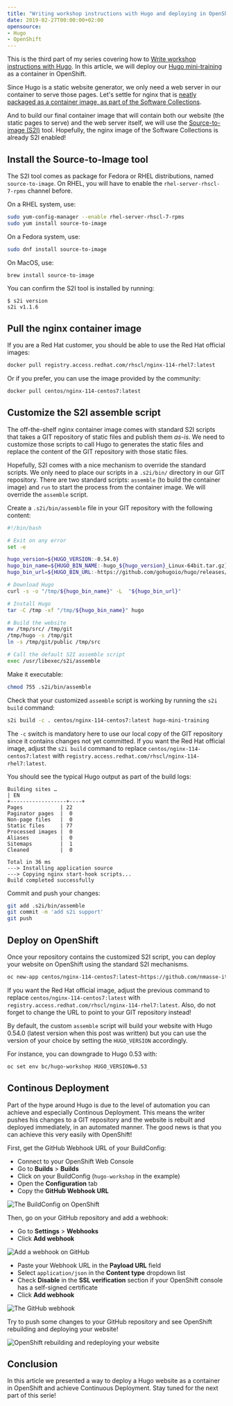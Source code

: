 ```yaml
---
title: "Writing workshop instructions with Hugo and deploying in OpenShift"
date: 2019-02-27T00:00:00+02:00
opensource: 
- Hugo
- OpenShift
---
```


This is the third part of my series covering how to
[Write workshop instructions with Hugo](../writing-workshop-instructions-with-hugo/). In this article, we will deploy our [Hugo mini-training](https://github.com/nmasse-itix/hugo-workshop/) as a container in OpenShift.

Since Hugo is a static website generator, we only need a web server in our container to serve those pages. Let's settle for nginx that is [neatly packaged as a container image, as part of the Software Collections](https://www.softwarecollections.org/en/scls/rhscl/rh-nginx114/).

And to build our final container image that will contain both our website (the static pages to serve) and the web server itself, we will use the [Source-to-image (S2I)](https://github.com/openshift/source-to-image) tool. Hopefully, the nginx image of the Software Collections is already S2I enabled!

## Install the Source-to-Image tool

The S2I tool comes as package for Fedora or RHEL distributions, named `source-to-image`. On RHEL, you will have to enable the `rhel-server-rhscl-7-rpms` channel before.

On a RHEL system, use:

```sh
sudo yum-config-manager --enable rhel-server-rhscl-7-rpms
sudo yum install source-to-image
```

On a Fedora system, use:

```sh
sudo dnf install source-to-image
```

On MacOS, use:

```sh
brew install source-to-image
```

You can confirm the S2I tool is installed by running:

```raw
$ s2i version
s2i v1.1.6
```

## Pull the nginx container image

If you are a Red Hat customer, you should be able to use the Red Hat official images:

```sh
docker pull registry.access.redhat.com/rhscl/nginx-114-rhel7:latest
```

Or if you prefer, you can use the image provided by the community:

```sh
docker pull centos/nginx-114-centos7:latest
```

## Customize the S2I assemble script

The off-the-shelf nginx container image comes with standard S2I scripts that takes a GIT repository of static files and publish them *as-is*. We need to customize those scripts to call Hugo to generates the static files and replace the content of the GIT repository with those static files.

Hopefully, S2I comes with a nice mechanism to override the standard scripts. We only need to place our scripts in a `.s2i/bin/` directory in our GIT repository. There are two standard scripts: `assemble` (to build the container image) and `run` to start the process from the container image. We will override the `assemble` script.

Create a `.s2i/bin/assemble` file in your GIT repository with the following content:

```sh
#!/bin/bash

# Exit on any error
set -e

hugo_version=${HUGO_VERSION:-0.54.0}
hugo_bin_name=${HUGO_BIN_NAME:-hugo_${hugo_version}_Linux-64bit.tar.gz}
hugo_bin_url=${HUGO_BIN_URL:-https://github.com/gohugoio/hugo/releases/download/v${hugo_version}/${hugo_bin_name}}

# Download Hugo
curl -s -o "/tmp/${hugo_bin_name}" -L  "${hugo_bin_url}"

# Install Hugo
tar -C /tmp -xf "/tmp/${hugo_bin_name}" hugo

# Build the website
mv /tmp/src/ /tmp/git
/tmp/hugo -s /tmp/git
ln -s /tmp/git/public /tmp/src

# Call the default S2I assemble script
exec /usr/libexec/s2i/assemble
```

Make it executable:

```sh
chmod 755 .s2i/bin/assemble
```

Check that your customized `assemble` script is working by running the `s2i build` command:

```sh
s2i build -c . centos/nginx-114-centos7:latest hugo-mini-training
```

The `-c` switch is mandatory here to use our local copy of the GIT repository since it contains changes not yet committed.
If you want the Red Hat official image, adjust the `s2i build` command to replace `centos/nginx-114-centos7:latest` with `registry.access.redhat.com/rhscl/nginx-114-rhel7:latest`.

You should see the typical Hugo output as part of the build logs:

```raw
Building sites …
| EN
+------------------+----+
Pages            | 22
Paginator pages  |  0
Non-page files   |  0
Static files     | 77
Processed images |  0
Aliases          |  0
Sitemaps         |  1
Cleaned          |  0

Total in 36 ms
---> Installing application source
---> Copying nginx start-hook scripts...
Build completed successfully
```

Commit and push your changes:

```sh
git add .s2i/bin/assemble
git commit -m 'add s2i support'
git push
```

## Deploy on OpenShift

Once your repository contains the customized S2I script, you can deploy your website on OpenShift using the standard S2I mechanisms.

```sh
oc new-app centos/nginx-114-centos7:latest~https://github.com/nmasse-itix/hugo-workshop.git --name=hugo-workshop
```

If you want the Red Hat official image, adjust the previous command to replace `centos/nginx-114-centos7:latest` with `registry.access.redhat.com/rhscl/nginx-114-rhel7:latest`. Also, do not forget to change the URL to point to your GIT repository instead!

By default, the custom `assemble` script will build your website with Hugo 0.54.0 (latest version when this post was written) but you can use the version of your choice by setting the `HUGO_VERSION` accordingly.

For instance, you can downgrade to Hugo 0.53 with:

```sh
oc set env bc/hugo-workshop HUGO_VERSION=0.53
```

## Continous Deployment

Part of the hype around Hugo is due to the level of automation you can achieve and especially Continous Deployment. This means the writer pushes his changes to a GIT repository and the website is rebuilt and deployed immediately, in an automated manner. The good news is that you can achieve this very easily with OpenShift!

First, get the GitHub Webhook URL of your BuildConfig:

- Connect to your OpenShift Web Console
- Go to **Builds** > **Builds**
- Click on your BuildConfig (`hugo-workshop` in the example)
- Open the **Configuration** tab
- Copy the **GitHub Webhook URL**

![The BuildConfig on OpenShift](openshift-buildconfig-webhook.png)

Then, go on your GitHub repository and add a webhook:

- Go to **Settings** > **Webhooks**
- Click **Add webhook**

![Add a webhook on GitHub](github-add-webhook.png)

- Paste your Webhook URL in the **Payload URL** field
- Select `application/json` in the **Content type** dropdown list
- Check **Disable** in the **SSL verification** section if your OpenShift console has a self-signed certificate
- Click **Add webhook**

![The GitHub webhook](github-webhook.png)

Try to push some changes to your GitHub repository and see OpenShift rebuilding and deploying your website!

![OpenShift rebuilding and redeploying your website](openshift-rebuild.png)

## Conclusion

In this article we presented a way to deploy a Hugo website as a container in OpenShift and achieve Continuous Deployment.
Stay tuned for the next part of this serie!

